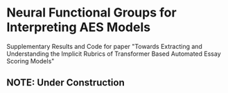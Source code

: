 # Neural Functional Groups for Interpreting AES Models
 Supplementary Results and Code for paper "Towards Extracting and Understanding the Implicit Rubrics of Transformer Based Automated Essay Scoring Models"

## NOTE: Under Construction